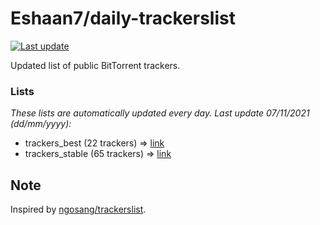 
# Eshaan7/daily-trackerslist 

[![Last update](https://img.shields.io/badge/Last%20update-07/11/2021-blue.svg)](#)

Updated list of public BitTorrent trackers.

### Lists
*These lists are automatically updated every day. Last update 07/11/2021 (_dd/mm/yyyy_):*

* trackers_best (22 trackers) => [link](https://raw.githubusercontent.com/eshaan7/daily-trackerslist/master/trackers_best.txt)
* trackers_stable (65 trackers) => [link](https://raw.githubusercontent.com/eshaan7/daily-trackerslist/master/trackers_stable.txt)

## Note

Inspired by [ngosang/trackerslist](https://github.com/ngosang/trackerslist).
